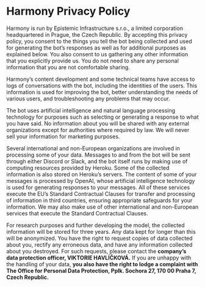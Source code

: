# Harmony Privacy Policy

Harmony is run by Epistemic Infrastructure s.r.o., a limited corporation headquartered in Prague, the Czech Republic. By accepting this privacy policy, you consent to the things you tell the bot being collected and used for generating the bot’s responses as well as for additional purposes as explained below. You also consent to us gathering any other information that you explicitly provide us. You do not need to share any personal information that you are not comfortable sharing.

Harmony’s content development and some technical teams have access to logs of conversations with the bot, including the identities of the users. This information is used for improving the bot, better understanding the needs of various users, and troubleshooting any problems that may occur.

The bot uses artificial intelligence and natural language processing technology for purposes such as selecting or generating a response to what you have said. No information about you will be shared with any external organizations except for authorities where required by law. We will never sell your information for marketing purposes.

Several international and non-European organizations are involved in processing some of your data. Messages to and from the bot will be sent through either Discord or Slack, and the bot itself runs by making use of computing resources provided by Heroku. Some of the collected information is also stored on Heroku’s servers. The content of some of your messages is processed by OpenAI, whose artificial intelligence technology is used for generating responses to your messages. All of these services execute the EU’s Standard Contractual Clauses for transfer and processing of information in third countries, ensuring appropriate safeguards for your information. We may also make use of other international and non-European services that execute the Standard Contractual Clauses.

For research purposes and further developing the model, the collected information will be stored for three years. Any data kept for longer than this will be anonymized. You have the right to request copies of data collected about you, rectify any erroneous data, and have any information collected about you destroyed. For such requests, please contact the **company’s data protection officer, VIKTORIE HAVLÍČKOVÁ.** If you are unhappy with the handling of your data, **you also have the right to lodge a complaint with The Office for Personal Data Protection,  Pplk. Sochora 27, 170 00 Praha 7, Czech Republic.**
